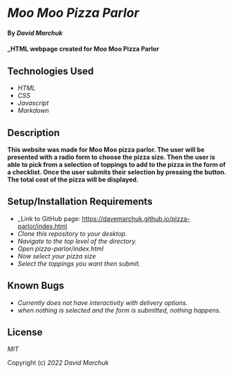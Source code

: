 # _Moo Moo Pizza Parlor_

#### By _**David Marchuk**_

#### _HTML webpage created for Moo Moo Pizza Parlor

## Technologies Used

* _HTML_
* _CSS_
* _Javascript_
* _Markdown_

## Description
__This website was made for Moo Moo pizza parlor. The user will be presented with a radio form to choose the pizza size. Then the user is able to pick from a selection of toppings to add to the pizza in the form of a checklist. Once the user submits their selection by pressing the button. The total cost of the pizza will be displayed.__ 

## Setup/Installation Requirements
* _Link to GitHub page: https://davemarchuk.github.io/pizza-parlor/index.html
* _Clone this repository to your desktop._
* _Navigate to the top level of the directory._
* _Open pizza-parlor/index.html_
* _Now select your pizza size_
* _Select the toppings you want then submit._

## Known Bugs
* _Currently does not have interactivity with delivery options._
* _when nothing is selected and the form is submitted, nothing happens._

## License

_MIT_

Copyright (c) _2022_ _David Marchuk_
